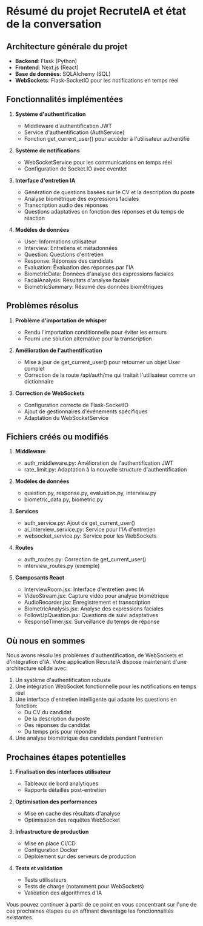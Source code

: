 # Résumé du projet RecruteIA et état de la conversation

## Architecture générale du projet

- **Backend**: Flask (Python)
- **Frontend**: Next.js (React)
- **Base de données**: SQLAlchemy (SQL)
- **WebSockets**: Flask-SocketIO pour les notifications en temps réel

## Fonctionnalités implémentées

1. **Système d'authentification**
   - Middleware d'authentification JWT
   - Service d'authentification (AuthService)
   - Fonction get_current_user() pour accéder à l'utilisateur authentifié

2. **Système de notifications**
   - WebSocketService pour les communications en temps réel
   - Configuration de Socket.IO avec eventlet

3. **Interface d'entretien IA**
   - Génération de questions basées sur le CV et la description du poste
   - Analyse biométrique des expressions faciales
   - Transcription audio des réponses
   - Questions adaptatives en fonction des réponses et du temps de réaction

4. **Modèles de données**
   - User: Informations utilisateur
   - Interview: Entretiens et métadonnées
   - Question: Questions d'entretien
   - Response: Réponses des candidats
   - Evaluation: Évaluation des réponses par l'IA
   - BiometricData: Données d'analyse des expressions faciales
   - FacialAnalysis: Résultats d'analyse faciale
   - BiometricSummary: Résumé des données biométriques

## Problèmes résolus

1. **Problème d'importation de whisper**
   - Rendu l'importation conditionnelle pour éviter les erreurs
   - Fourni une solution alternative pour la transcription

2. **Amélioration de l'authentification**
   - Mise à jour de get_current_user() pour retourner un objet User complet
   - Correction de la route /api/auth/me qui traitait l'utilisateur comme un dictionnaire

3. **Correction de WebSockets**
   - Configuration correcte de Flask-SocketIO
   - Ajout de gestionnaires d'événements spécifiques
   - Adaptation du WebSocketService

## Fichiers créés ou modifiés

1. **Middleware**
   - auth_middleware.py: Amélioration de l'authentification JWT
   - rate_limit.py: Adaptation à la nouvelle structure d'authentification

2. **Modèles de données**
   - question.py, response.py, evaluation.py, interview.py
   - biometric_data.py, biometric.py

3. **Services**
   - auth_service.py: Ajout de get_current_user()
   - ai_interview_service.py: Service pour l'IA d'entretien
   - websocket_service.py: Service pour les WebSockets

4. **Routes**
   - auth_routes.py: Correction de get_current_user()
   - interview_routes.py (exemple)

5. **Composants React**
   - InterviewRoom.jsx: Interface d'entretien avec IA
   - VideoStream.jsx: Capture vidéo pour analyse biométrique
   - AudioRecorder.jsx: Enregistrement et transcription
   - BiometricAnalysis.jsx: Analyse des expressions faciales
   - FollowUpQuestion.jsx: Questions de suivi adaptatives
   - ResponseTimer.jsx: Surveillance du temps de réponse

## Où nous en sommes

Nous avons résolu les problèmes d'authentification, de WebSockets et d'intégration d'IA. Votre application RecruteIA dispose maintenant d'une architecture solide avec:

1. Un système d'authentification robuste
2. Une intégration WebSocket fonctionnelle pour les notifications en temps réel
3. Une interface d'entretien intelligente qui adapte les questions en fonction:
   - Du CV du candidat
   - De la description du poste
   - Des réponses du candidat
   - Du temps pris pour répondre
4. Une analyse biométrique des candidats pendant l'entretien

## Prochaines étapes potentielles

1. **Finalisation des interfaces utilisateur**
   - Tableaux de bord analytiques
   - Rapports détaillés post-entretien

2. **Optimisation des performances**
   - Mise en cache des résultats d'analyse
   - Optimisation des requêtes WebSocket

3. **Infrastructure de production**
   - Mise en place CI/CD
   - Configuration Docker
   - Déploiement sur des serveurs de production

4. **Tests et validation**
   - Tests utilisateurs
   - Tests de charge (notamment pour WebSockets)
   - Validation des algorithmes d'IA

Vous pouvez continuer à partir de ce point en vous concentrant sur l'une de ces prochaines étapes ou en affinant davantage les fonctionnalités existantes.